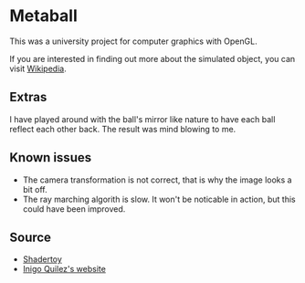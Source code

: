 # Metaball

This was a university project for computer graphics with OpenGL.

If you are interested in finding out more about the simulated object, you can visit [Wikipedia](https://en.wikipedia.org/wiki/Metaballs).

## Extras

I have played around with the ball's mirror like nature to have each ball reflect each other back. The result was mind blowing to me.

## Known issues

- The camera transformation is not correct, that is why the image looks a bit off.
- The ray marching algorith is slow. It won't be noticable in action, but this could have been improved.

## Source

- [Shadertoy](https://www.shadertoy.com)
- [Inigo Quilez's website](https://iquilezles.org)
